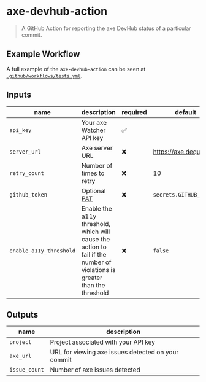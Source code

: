 # axe-devhub-action

> A GitHub Action for reporting the axe DevHub status of a particular commit.

## Example Workflow

A full example of the `axe-devhub-action` can be seen at [`.github/workflows/tests.yml`](./.github/workflows/tests.yml).

## Inputs

| name                    | description                                                                                                              | required           | default                |
| ----------------------- | ------------------------------------------------------------------------------------------------------------------------ | ------------------ | ---------------------- |
| `api_key`               | Your axe Watcher API key                                                                                                 | :white_check_mark: |                        |
| `server_url`            | Axe server URL                                                                                                           | :x:                | https://axe.deque.com  |
| `retry_count`           | Number of times to retry                                                                                                 | :x:                | 10                     |
| `github_token`          | Optional [PAT](https://docs.github.com/en/github/authenticating-to-github/creating-a-personal-access-token)              | :x:                | `secrets.GITHUB_TOKEN` |
| `enable_a11y_threshold` | Enable the a11y threshold, which will cause the action to fail if the number of violations is greater than the threshold | :x:                | `false`                |

## Outputs

| name          | description                                        |
| ------------- | -------------------------------------------------- |
| `project`     | Project associated with your API key               |
| `axe_url`     | URL for viewing axe issues detected on your commit |
| `issue_count` | Number of axe issues detected                      |
